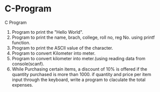 # C-Program
C Program
1. Program to print the "Hello World".
2. Program to print the name, brach, college, roll no, reg No. using printf function. 
3. Program to print the ASCII value of the character.
4. Program to convert Kilometer into meter.
5. Program to convert kilometer into meter.(using reading data from console(scanf).
6. While Purchasing certain items, a discount of 10% is offered if the quantity
   purchased is more than 1000. if quantity and price per item input through 
   the keyboard, write a program to claculate the total expenses.
